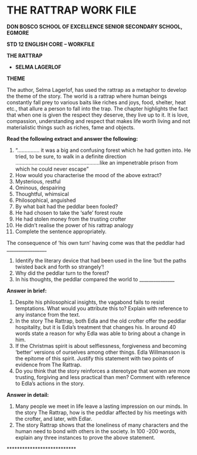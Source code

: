 # THE RATTRAP WORK FILE

**DON BOSCO SCHOOL OF EXCELLENCE SENIOR SECONDARY SCHOOL, EGMORE**

**STD 12 ENGLISH CORE – WORKFILE**

**THE RATTRAP**

* **SELMA LAGERLOF**

**THEME**

The author, Selma Lagerlof, has used the rattrap as a metaphor to develop the theme of the story. The world is a rattrap where human beings constantly fall prey to various baits like riches and joys, food, shelter, heat etc., that allure a person to fall into the trap. The chapter highlights the fact that when one is given the respect they deserve, they live up to it. It is love, compassion, understanding and respect that makes life worth living and not materialistic things such as riches, fame and objects.

**Read the following extract and answer the following:**

1. “…………… it was a big and confusing forest which he had gotten into. He tried, to be sure, to walk in a definite direction …………………………………………………like an impenetrable prison from which he could never escape”
2. How would you characterise the mood of the above extract?
3. Mysterious, restful
4. Ominous, despairing
5. Thoughtful, whimsical
6. Philosophical, anguished
7. By what bait had the peddlar been fooled?
8. He had chosen to take the ‘safe’ forest route
9. He had stolen money from the trusting crofter
10. He didn’t realise the power of his rattrap analogy
11. Complete the sentence appropriately.

The consequence of ‘his own turn’ having come was that the peddlar had \_\_\_\_\_\_\_\_\_\_\_\_\_\_\_\_\_

1. Identify the literary device that had been used in the line ‘but the paths twisted back and forth so strangely’!
2. Why did the peddlar turn to the forest?
3. In his thoughts, the peddlar compared the world to \_\_\_\_\_\_\_\_\_\_\_\_\_\_\_

**Answer in brief:**

1. Despite his philosophical insights, the vagabond fails to resist temptations. What would you attribute this to? Explain with reference to any instance from the text.
2. In the story The Rattrap, both Edla and the old crofter offer the peddlar hospitality, but it is Edla’s treatment that changes his. In around 40 words state a reason for why Edla was able to bring about a change in him.
3. If the Christmas spirit is about selflessness, forgiveness and becoming ‘better’ versions of ourselves among other things. Edla Willmansson is the epitome of this spirit. Justify this statement with two points of evidence from The Rattrap.
4. Do you think that the story reinforces a stereotype that women are more trusting, forgiving and less practical than men? Comment with reference to Edla’s actions in the story.

**Answer in detail:**

1. Many people we meet in life leave a lasting impression on our minds. In the story The Rattrap, how is the peddlar affected by his meetings with the crofter, and later, with Edlar.
2. The story Rattrap shows that the loneliness of many characters and the human need to bond with others in the society. In 100 -200 words, explain any three instances to prove the above statement.

\*\*\*\*\*\*\*\*\*\*\*\*\*\*\*\*\*\*\*\*\*\*\*\*\*\*\*
